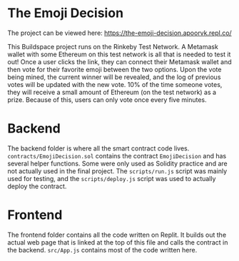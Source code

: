 # The Emoji Decision

The project can be viewed here: https://the-emoji-decision.apoorvk.repl.co/

This Buildspace project runs on the Rinkeby Test Network. A Metamask wallet with some Ethereum on this test network is all that is needed to test it out! Once a user clicks the link, they can connect their Metamask wallet and then vote for their favorite emoji between the two options. Upon the vote being mined, the current winner will be revealed, and the log of previous votes will be updated with the new vote. 10% of the time someone votes, they will receive a small amount of Ethereum (on the test network) as a prize. Because of this, users can only vote once every five minutes.

# Backend

The backend folder is where all the smart contract code lives. `contracts/EmojiDecision.sol` contains the contract `EmojiDecision` and has several helper functions. Some were only used as Solidity practice and are not actually used in the final project. The `scripts/run.js` script was mainly used for testing, and the `scripts/deploy.js` script was used to actually deploy the contract.

# Frontend

The frontend folder contains all the code written on Replit. It builds out the actual web page that is linked at the top of this file and calls the contract in the backend. `src/App.js` contains most of the code written here.
